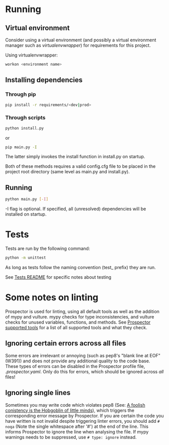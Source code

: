 # Running

## Virtual environment
Consider using a virtual environment (and possibly a virtual environment manager such as *virtualenvwrapper*) for requirements for this project.

Using virtualenvwrapper:
```bash
workon <environment name>
``` 

## Installing dependencies
### Through pip
```bash
pip install -r requirements/<dev|prod>
``` 

### Through scripts
```bash
python install.py
``` 
or
```bash
pip main.py -I
``` 
The latter simply invokes the install function in install.py on startup.

Both of these methods requires a valid config.cfg file to be placed in the project root directory (same level as main.py and install.py).


## Running
```bash
python main.py [-I]
``` 

-I flag is optional. If specified, all (unresolved) dependencies will be installed on startup.

# Tests
Tests are run by the following command:
```bash
python -m unittest
``` 

As long as tests follow the naming convention (test_ prefix) they are run.

See [Tests README](source/tests/README.md) for specific notes about testing

# Some notes on linting
Prospector is used for linting, using all default tools as well as the addition of mypy and vulture. mypy checks for type inconsistencies, and vulture checks for unused variables, functions, and methods.
See [Prospector supported tools](https://prospector.readthedocs.io//en/master/supported_tools.html) for a list of all supported tools and what they check.

## Ignoring certain errors across all files
Some errors are irrelevant or annoying (such as pep8's "blank line at EOF" (W391)) and does not provide any additional quality to the code base. These types of errors can be disabled in the Prospector profile file, _.prospector.yaml_. Only do this for errors, which should be ignored across *all* files!

## Ignoring single lines
Sometimes you may write code which violates pep8 (See: [A foolish conistency is the Hobgoblin of little minds](https://www.python.org/dev/peps/pep-0008/#a-foolish-consistency-is-the-hobgoblin-of-little-minds)), which triggers the corresponding error message by Prospector. If you are certain the code you have written is not invalid despite triggering linter errors, you should add ```# noqa``` (Note the single whitespace after '#') at the end of the line. This informs Prospector to ignore the line when analysing the file.
If mypy warnings needs to be suppressed, use ```# type: ignore``` instead.